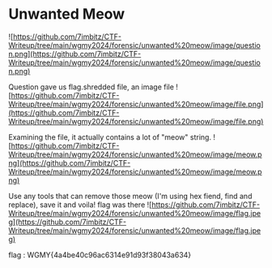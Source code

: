# Unwanted Meow

![https://github.com/7imbitz/CTF-Writeup/tree/main/wgmy2024/forensic/unwanted%20meow/image/question.png](https://github.com/7imbitz/CTF-Writeup/tree/main/wgmy2024/forensic/unwanted%20meow/image/question.png)

Question gave us flag.shredded file, an image file
![https://github.com/7imbitz/CTF-Writeup/tree/main/wgmy2024/forensic/unwanted%20meow/image/file.png](https://github.com/7imbitz/CTF-Writeup/tree/main/wgmy2024/forensic/unwanted%20meow/image/file.png)

Examining the file, it actually contains a lot of "meow" string.
![https://github.com/7imbitz/CTF-Writeup/tree/main/wgmy2024/forensic/unwanted%20meow/image/meow.png](https://github.com/7imbitz/CTF-Writeup/tree/main/wgmy2024/forensic/unwanted%20meow/image/meow.png)

Use any tools that can remove those meow (I'm using hex fiend, find and replace), save it and voila! flag was there
![https://github.com/7imbitz/CTF-Writeup/tree/main/wgmy2024/forensic/unwanted%20meow/image/flag.jpeg](https://github.com/7imbitz/CTF-Writeup/tree/main/wgmy2024/forensic/unwanted%20meow/image/flag.jpeg)

flag : WGMY{4a4be40c96ac6314e91d93f38043a634}
